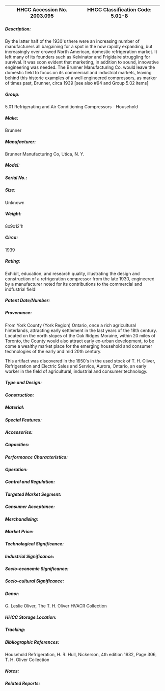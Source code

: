| **HHCC Accession No. 2003.095** |**HHCC Classification Code:  5.01-8**|
| ----------- | ----------- |
##### Description:
By the latter half of the 1930's there were an increasing number of manufacturers all bargaining for a spot in the now rapidly expanding, but increasingly over crowed North American, domestic refrigeration market. It left many of its founders such as Kelvinator and Frigidaire struggling for survival. It was soon evident that marketing, in addition to sound, innovative engineering was needed. The Brunner Manufacturing Co. would leave the domestic field to focus on its commercial and industrial markets, leaving behind this historic examples of a well engineered compressors, as marker of times past, Brunner, circa 1939 [see also #94 and Group 5.02 items]
##### Group:
5.01 Refrigerating and Air Conditioning Compressors - Household

##### Make:
Brunner

##### Manufacturer:
Brunner Manufacturing Co, Utica,  N. Y.

##### Model:


##### Serial No.:


##### Size:
Unknown

##### Weight:
8x9x12'h

##### Circa:
1939

##### Rating:
Exhibit, education, and research quality, illustrating the design and construction of a refrigeration compressor from the late 1930, engineered by a manufacturer noted for its contributions to the commercial and indfustrial field

##### Patent Date/Number:


##### Provenance:
From York County (York Region) Ontario, once a rich agricultural hinterlands, attracting early settlement in the last years of the 18th century. Located on the north slopes of the Oak Ridges Moraine, within 20 miles of Toronto, the County would also attract early ex-urban development, to be come a wealthy market place for the emerging household and consumer technologies of the early and mid 20th century. 

This artifact was discovered in the 1950's in the used stock of T. H. Oliver, Refrigeration and Electric Sales and Service, Aurora, Ontario, an early worker in the field of agricultural, industrial and consumer technology.

##### Type and Design:


##### Construction:


##### Material:


##### Special Features:


##### Accessories:


##### Capacities:


##### Performance Characteristics:


##### Operation:


##### Control and Regulation:


##### Targeted Market Segment:


##### Consumer Acceptance:


##### Merchandising:


##### Market Price:


##### Technological Significance:


##### Industrial Significance:


##### Socio-economic Significance:


##### Socio-cultural Significance:


##### Donor:
G. Leslie Oliver, The T. H. Oliver HVACR Collection

##### HHCC Storage Location:


##### Tracking:


##### Bibliographic References:
Household Refrigeration, H. R. Hull, Nickerson, 4th edition 1932,  Page 306, T. H. Oliver Collection

##### Notes:


##### Related Reports:

